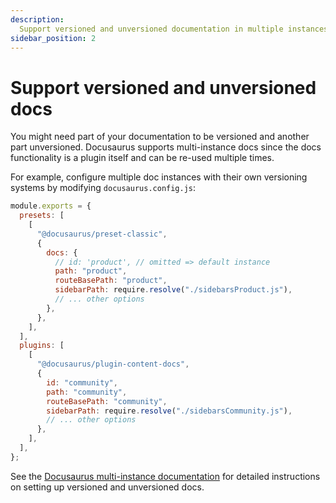 ```yaml
---
description:
  Support versioned and unversioned documentation in multiple instances.
sidebar_position: 2
---
```


# Support versioned and unversioned docs

You might need part of your documentation to be versioned and another part
unversioned. Docusaurus supports multi-instance docs since the docs
functionality is a plugin itself and can be re-used multiple times.

For example, configure multiple doc instances with their own versioning systems
by modifying `docusaurus.config.js`:

```js title="docusaurus.config.js"
module.exports = {
  presets: [
    [
      "@docusaurus/preset-classic",
      {
        docs: {
          // id: 'product', // omitted => default instance
          path: "product",
          routeBasePath: "product",
          sidebarPath: require.resolve("./sidebarsProduct.js"),
          // ... other options
        },
      },
    ],
  ],
  plugins: [
    [
      "@docusaurus/plugin-content-docs",
      {
        id: "community",
        path: "community",
        routeBasePath: "community",
        sidebarPath: require.resolve("./sidebarsCommunity.js"),
        // ... other options
      },
    ],
  ],
};
```

See the
[Docusaurus multi-instance documentation](https://docusaurus.io/docs/docs-multi-instance#use-cases)
for detailed instructions on setting up versioned and unversioned docs.
